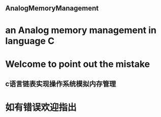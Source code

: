 ## AnalogMemoryManagement
# an Analog memory management in language C 
# Welcome to point out the mistake

## c语言链表实现操作系统模拟内存管理
# 如有错误欢迎指出
